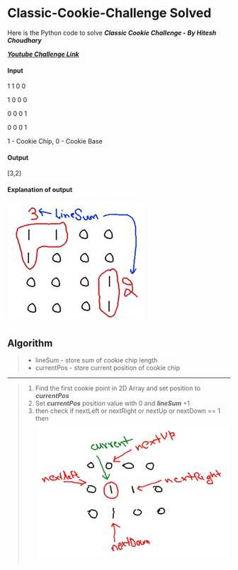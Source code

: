 # Classic-Cookie-Challenge Solved

Here is the Python code to solve ***Classic Cookie Challenge - By Hitesh Choudhary***

[***Youtube Challenge Link***](https://www.youtube.com/watch?v=a4Py6rrf2Dk)

#### Input
1 1 0 0

1 0 0 0

0 0 0 1

0 0 0 1

1 - Cookie Chip,
0 - Cookie Base

#### Output
[3,2]

#### Explanation of output
![Explanation example](2.jpg)


## Algorithm

> - lineSum - store sum of cookie chip length
> - currentPos - store current position of cookie chip
_____________________________________________
> 1. Find the first cookie point in 2D Array and set position to ***currentPos***
> 2. Set ***currentPos*** position value with 0 and ***lineSum*** +1 
> 3. then check if nextLeft or nextRight or nextUp or nextDown == 1 then
![example](1.jpg)

